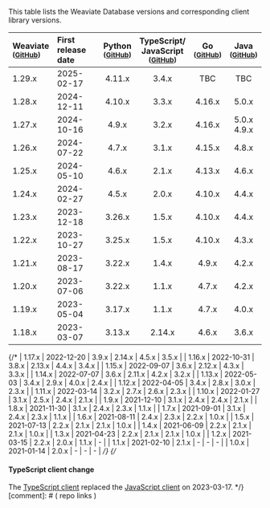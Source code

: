 This table lists the Weaviate Database versions and corresponding client library versions.

| Weaviate <br/><small>([GitHub][cWeaviate])</small> | First <br/>release date | Python <br/><small>([GitHub][cPython])</small> | TypeScript/ <br/>JavaScript <br/><small>([GitHub][cTypeScript])</small> | Go <br/><small>([GitHub][cGo])</small> | Java <br/><small>([GitHub][cJava])</small> |
| :- | :- | :-: | :-: | :-: | :-: |
| 1.29.x | 2025-02-17 | 4.11.x | 3.4.x | TBC | TBC |
| 1.28.x | 2024-12-11 | 4.10.x | 3.3.x | 4.16.x | 5.0.x |
| 1.27.x | 2024-10-16 | 4.9.x | 3.2.x | 4.16.x | 5.0.x<br/>4.9.x |
| 1.26.x | 2024-07-22 | 4.7.x | 3.1.x | 4.15.x | 4.8.x |
| 1.25.x | 2024-05-10 | 4.6.x | 2.1.x | 4.13.x | 4.6.x |
| 1.24.x | 2024-02-27 | 4.5.x | 2.0.x | 4.10.x | 4.4.x |
| 1.23.x | 2023-12-18 | 3.26.x | 1.5.x | 4.10.x | 4.4.x |
| 1.22.x | 2023-10-27 | 3.25.x | 1.5.x | 4.10.x | 4.3.x |
| 1.21.x | 2023-08-17 | 3.22.x | 1.4.x | 4.9.x | 4.2.x |
| 1.20.x | 2023-07-06 | 3.22.x | 1.1.x | 4.7.x | 4.2.x |
| 1.19.x | 2023-05-04 | 3.17.x | 1.1.x | 4.7.x | 4.0.x |
| 1.18.x | 2023-03-07 | 3.13.x | 2.14.x | 4.6.x | 3.6.x |
{/*
| 1.17.x | 2022-12-20 | 3.9.x | 2.14.x | 4.5.x | 3.5.x |
| 1.16.x | 2022-10-31 | 3.8.x | 2.13.x | 4.4.x | 3.4.x |
| 1.15.x | 2022-09-07 | 3.6.x | 2.12.x | 4.3.x | 3.3.x |
| 1.14.x | 2022-07-07 | 3.6.x | 2.11.x | 4.2.x | 3.2.x |
| 1.13.x | 2022-05-03 | 3.4.x | 2.9.x | 4.0.x | 2.4.x |
| 1.12.x | 2022-04-05 | 3.4.x | 2.8.x | 3.0.x | 2.3.x |
| 1.11.x | 2022-03-14 | 3.2.x | 2.7.x | 2.6.x | 2.3.x |
| 1.10.x | 2022-01-27 | 3.1.x | 2.5.x | 2.4.x | 2.1.x |
| 1.9.x | 2021-12-10 | 3.1.x | 2.4.x | 2.4.x | 2.1.x |
| 1.8.x | 2021-11-30 | 3.1.x | 2.4.x | 2.3.x | 1.1.x |
| 1.7.x | 2021-09-01 | 3.1.x | 2.4.x | 2.3.x | 1.1.x |
| 1.6.x | 2021-08-11 | 2.4.x | 2.3.x | 2.2.x | 1.0.x |
| 1.5.x | 2021-07-13 | 2.2.x | 2.1.x | 2.1.x | 1.0.x |
| 1.4.x | 2021-06-09 | 2.2.x | 2.1.x | 2.1.x | 1.0.x |
| 1.3.x | 2021-04-23 | 2.2.x | 2.1.x | 2.1.x | 1.0.x |
| 1.2.x | 2021-03-15 | 2.2.x | 2.0.x | 1.1.x | - |
| 1.1.x | 2021-02-10 | 2.1.x | - | - | - |
| 1.0.x | 2021-01-14 | 2.0.x | - | - | - |
*/}
{/*
#### TypeScript client change

The [TypeScript client](https://github.com/weaviate/typescript-client) replaced the [JavaScript client](https://github.com/weaviate/weaviate-javascript-client) on 2023-03-17.
*/}
[comment]: # ( repo links )

[cWeaviate]: https://github.com/weaviate/weaviate/releases
[cPython]: https://github.com/weaviate/weaviate-python-client/releases
[cTypeScript]: https://github.com/weaviate/typescript-client/releases
[cGo]: https://github.com/weaviate/weaviate-go-client/releases
[cJava]: https://github.com/weaviate/java-client/releases
